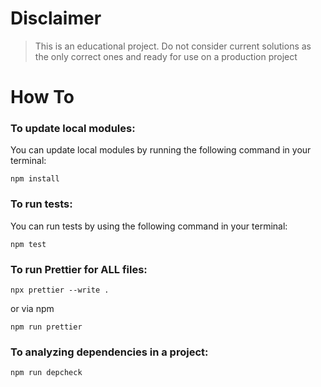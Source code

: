 # Disclaimer

> This is an educational project.
> Do not consider current solutions as the only correct ones and ready for use on a production project

# How To

### To update local modules:

You can update local modules by running the following command in your terminal:

```shell
npm install
```

### To run tests:

You can run tests by using the following command in your terminal:

```shell
npm test
```

### To run Prettier for ALL files:

```shell
npx prettier --write .
```

or via npm

```shell
npm run prettier
```

### To analyzing dependencies in a project:

```shell
npm run depcheck
```
